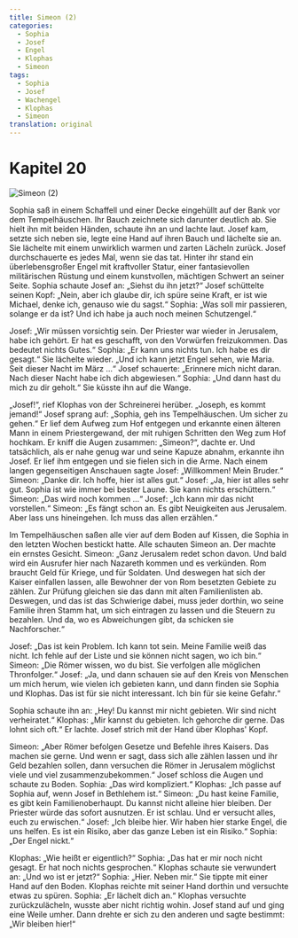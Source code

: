 ```yaml
---
title: Simeon (2)
categories:
  - Sophia
  - Josef
  - Engel
  - Klophas
  - Simeon
tags:
  - Sophia
  - Josef
  - Wachengel
  - Klophas
  - Simeon
translation: original
---
```


# Kapitel 20

![Simeon (2)](media/illustrations/chapter20.jpg)

Sophia saß in einem Schaffell und einer Decke eingehüllt auf der Bank vor dem Tempelhäuschen.
Ihr Bauch zeichnete sich darunter deutlich ab.
Sie hielt ihn mit beiden Händen, schaute ihn an und lachte laut.
Josef kam, setzte sich neben sie, legte eine Hand auf ihren Bauch und lächelte sie an.
Sie lächelte mit einem unwirklich warmen und zarten Lächeln zurück.
Josef durchschauerte es jedes Mal, wenn sie das tat.
Hinter ihr stand ein überlebensgroßer Engel mit kraftvoller Statur, einer fantasievollen militärischen Rüstung und einem kunstvollen, mächtigen Schwert an seiner Seite.
Sophia schaute Josef an: „Siehst du ihn jetzt?“
Josef schüttelte seinen Kopf: „Nein, aber ich glaube dir, ich spüre seine Kraft, er ist wie Michael, denke ich, genauso wie du sagst.“
Sophia: „Was soll mir passieren, solange er da ist?
Und ich habe ja auch noch meinen Schutzengel.“

Josef: „Wir müssen vorsichtig sein.
Der Priester war wieder in Jerusalem, habe ich gehört.
Er hat es geschafft, von den Vorwürfen freizukommen.
Das bedeutet nichts Gutes.“
Sophia: „Er kann uns nichts tun.
Ich habe es dir gesagt.“
Sie lächelte wieder.
„Und ich kann jetzt Engel sehen, wie Maria.
Seit dieser Nacht im März ...“
Josef schauerte: „Erinnere mich nicht daran.
Nach dieser Nacht habe ich dich abgewiesen.“
Sophia: „Und dann hast du mich zu dir geholt.“
Sie küsste ihn auf die Wange.

„Josef!“, rief Klophas von der Schreinerei herüber.
„Joseph, es kommt jemand!“
Josef sprang auf: „Sophia, geh ins Tempelhäuschen.
Um sicher zu gehen.“
Er lief dem Aufweg zum Hof entgegen und erkannte einen älteren Mann in einem Priestergewand, der mit ruhigen Schritten den Weg zum Hof hochkam.
Er kniff die Augen zusammen: „Simeon?“, dachte er.
Und tatsächlich, als er nahe genug war und seine Kapuze abnahm, erkannte ihn Josef.
Er lief ihm entgegen und sie fielen sich in die Arme.
Nach einem langen gegenseitigen Anschauen sagte Josef: „Willkommen! Mein Bruder.“
Simeon: „Danke dir.
Ich hoffe, hier ist alles gut.“
Josef: „Ja, hier ist alles sehr gut.
Sophia ist wie immer bei bester Laune.
Sie kann nichts erschüttern.“
Simeon: „Das wird noch kommen ...“
Josef: „Ich kann mir das nicht vorstellen.“
Simeon: „Es fängt schon an.
Es gibt Neuigkeiten aus Jerusalem.
Aber lass uns hineingehen.
Ich muss das allen erzählen.“

Im Tempelhäuschen saßen alle vier auf dem Boden auf Kissen, die Sophia in den letzten Wochen bestickt hatte.
Alle schauten Simeon an.
Der machte ein ernstes Gesicht.
Simeon: „Ganz Jerusalem redet schon davon.
Und bald wird ein Ausrufer hier nach Nazareth kommen und es verkünden.
Rom braucht Geld für Kriege, und für Soldaten.
Und deswegen hat sich der Kaiser einfallen lassen, alle Bewohner der von Rom besetzten Gebiete zu zählen.
Zur Prüfung gleichen sie das dann mit alten Familienlisten ab.
Deswegen, und das ist das Schwierige dabei, muss jeder dorthin, wo seine Familie ihren Stamm hat, um sich eintragen zu lassen und die Steuern zu bezahlen.
Und da, wo es Abweichungen gibt, da schicken sie Nachforscher.“

Josef: „Das ist kein Problem.
Ich kann tot sein.
Meine Familie weiß das nicht.
Ich fehle auf der Liste und sie können nicht sagen, wo ich bin.“
Simeon: „Die Römer wissen, wo du bist.
Sie verfolgen alle möglichen Thronfolger.“
Josef: „Ja, und dann schauen sie auf den Kreis von Menschen um mich herum, wie vielen ich gebieten kann, und dann finden sie Sophia und Klophas.
Das ist für sie nicht interessant.
Ich bin für sie keine Gefahr.“

Sophia schaute ihn an: „Hey! Du kannst mir nicht gebieten.
Wir sind nicht verheiratet.“
Klophas: „Mir kannst du gebieten.
Ich gehorche dir gerne.
Das lohnt sich oft.“
Er lachte.
Josef strich mit der Hand über Klophas' Kopf.

Simeon: „Aber Römer befolgen Gesetze und Befehle ihres Kaisers.
Das machen sie gerne.
Und wenn er sagt, dass sich alle zählen lassen und ihr Geld bezahlen sollen, dann versuchen die Römer in Jerusalem möglichst viele und viel zusammenzubekommen.“
Josef schloss die Augen und schaute zu Boden.
Sophia: „Das wird kompliziert.“
Klophas: „Ich passe auf Sophia auf, wenn Josef in Bethlehem ist.“
Simeon: „Du hast keine Familie, es gibt kein Familienoberhaupt.
Du kannst nicht alleine hier bleiben.
Der Priester würde das sofort ausnutzen.
Er ist schlau.
Und er versucht alles, euch zu erwischen.“
Josef: „Ich bleibe hier.
Wir haben hier starke Engel, die uns helfen.
Es ist ein Risiko, aber das ganze Leben ist ein Risiko.“
Sophia: „Der Engel nickt.“

Klophas: „Wie heißt er eigentlich?“
Sophia: „Das hat er mir noch nicht gesagt.
Er hat noch nichts gesprochen.“
Klophas schaute sie verwundert an: „Und wo ist er jetzt?“
Sophia: „Hier.
Neben mir.“
Sie tippte mit einer Hand auf den Boden.
Klophas reichte mit seiner Hand dorthin und versuchte etwas zu spüren.
Sophia: „Er lächelt dich an.“
Klophas versuchte zurückzulächeln, wusste aber nicht richtig wohin.
Josef stand auf und ging eine Weile umher.
Dann drehte er sich zu den anderen und sagte bestimmt: „Wir bleiben hier!“

